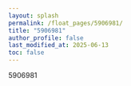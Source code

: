 ```yaml
---
layout: splash
permalink: /float_pages/5906981/
title: "5906981"
author_profile: false
last_modified_at: 2025-06-13
toc: false
---
```

 
5906981
